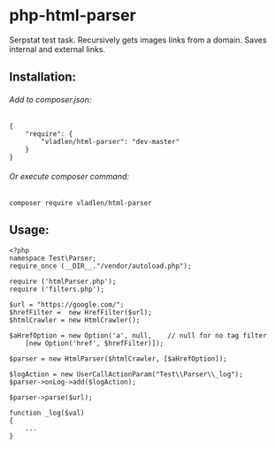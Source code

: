 # php-html-parser
Serpstat test task. Recursively gets images links from a domain. Saves internal and external links.

## Installation:

###### Add to composer.json:

```
{
    "require": {
        "vladlen/html-parser": "dev-master"
    }
}
```
###### Or execute composer command:
`composer require vladlen/html-parser`


## Usage:

```
<?php
namespace Test\Parser;
require_once (__DIR__."/vendor/autoload.php");

require ('htmlParser.php');
require ('filters.php');

$url = "https://google.com/";
$hrefFilter =  new HrefFilter($url);
$htmlCrawler = new HtmlCrawler();

$aHrefOption = new Option('a', null,    // null for no tag filter
    [new Option('href', $hrefFilter)]);

$parser = new HtmlParser($htmlCrawler, [$aHrefOption]);

$logAction = new UserCallActionParam("Test\\Parser\\_log");
$parser->onLog->add($logAction);

$parser->parse($url);

function _log($val)
{
    ...
}
```